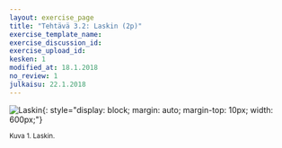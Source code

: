 ```yaml
---
layout: exercise_page
title: "Tehtävä 3.2: Laskin (2p)"
exercise_template_name:
exercise_discussion_id:
exercise_upload_id:
kesken: 1
modified_at: 18.1.2018
no_review: 1
julkaisu: 22.1.2018
---
```


![Laskin](../img/laskin.png "Laskin"){: style="display: block; margin: auto; margin-top: 10px; width: 600px;"}

<small>Kuva 1. Laskin.</small>
